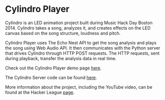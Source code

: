 Cylindro Player
===============

Cylindro is an LED animation project built during Music Hack Day
Boston 2014. Cylindro takes a song, analyzes it, and creates
effects on the LED canvas based on the song structure, loudness
and pitch.

Cylindro Player uses The Echo Nest API to get the song analysis
and plays the song using Web Audio API. It then communicates with
the Python server that drives Cylindro through HTTP POST requests.
The HTTP requests, sent during playback, transfer the analysis
data in real time.

Check out the Cylindro Player demo page
[here](http://jchernan.github.io/cylindro-player).

The Cylindro Server code can be found
[here](https://github.com/jgoldbeck/cylindro-server).

More information about the project, including the YouTube video,
can be found at the Hacker League
[page](https://www.hackerleague.org/hackathons/music-hack-day-boston-2014/hacks/cylindro).


